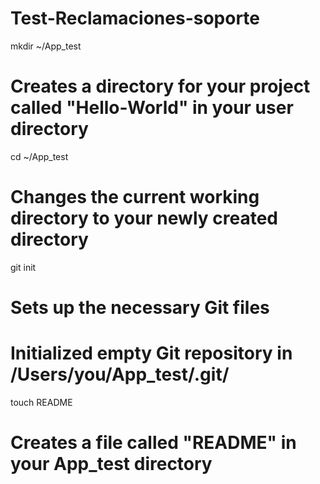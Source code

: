 Test-Reclamaciones-soporte
==========================
mkdir ~/App_test
# Creates a directory for your project called "Hello-World" in your user directory

cd ~/App_test
# Changes the current working directory to your newly created directory

git init
# Sets up the necessary Git files
# Initialized empty Git repository in /Users/you/App_test/.git/

touch README
# Creates a file called "README" in your App_test directory

